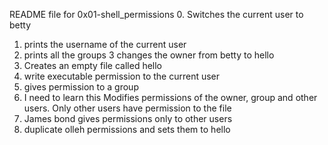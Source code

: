 README file for 0x01-shell_permissions
0. Switches the current user to betty
1. prints the username of the current user
2. prints all the groups
3 changes the owner from betty to hello
4. Creates an empty file called hello
5. write executable permission to the current user
6. gives permission to a group
7. I need to learn this
Modifies permissions of the owner, group and other users. Only other users have permission to the file
8. James bond gives permissions only to other users
10. duplicate olleh permissions and sets them to hello
